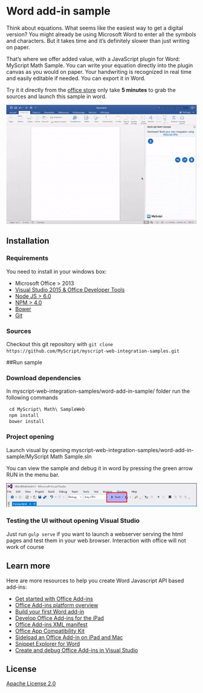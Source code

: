 # Word add-in sample

Think about equations. What seems like the easiest way to get a digital version? You might already be using Microsoft Word to enter all the symbols and characters. But it takes time and it’s definitely slower than just writing on paper.

That’s where we offer added value, with a JavaScript plugin for Word: MyScript Math Sample. You can write your equation directly into the plugin canvas as you would on paper. Your handwriting is recognized in real time and easily editable if needed.  You can export it in Word.

Try it it directly from the [office store]() only take __5 minutes__ to grab the sources and launch this sample in word.


![](word-addin.gif)

## Installation

### Requirements
You need to install in your windows box:
- Microsoft Office > 2013
- [Visual  Studio 2015 & Office Developer Tools](https://www.visualstudio.com/features/office-tools-vs.aspx)
- [Node JS > 6.0](https://nodejs.org/en/download/current/")
- [NPM > 4.0](https://docs.npmjs.com/getting-started/installing-node)
- [Bower](https://bower.io/)
- [Git](https://git-scm.com/downloads)

### Sources
Checkout this git repository with `git clone https://github.com/MyScript/myscript-web-integration-samples.git`

##Run sample
### Download dependencies
In myscript-web-integration-samples/word-add-in-sample/ folder run the following commands
~~~~
 cd MyScript\ Math\ SampleWeb
 npm install
 bower install
~~~~

### Project opening
Launch visual by opening myscript-web-integration-samples/word-add-in-sample/MyScript Math Sample.sln

You can view the sample and debug it in word by pressing the green arrow RUN in the menu bar.

![](start.png)

### Testing the UI without opening Visual Studio
Just run `gulp serve` if you want to launch a webserver serving the html pages and test them in your web browser. Interaction with office will not work of course

## Learn more

Here are more resources to help you create Word Javascript API based add-ins:

* [Get started with Office Add-ins](https://dev.office.com/getting-started/addins)
* [Office Add-ins platform overview](https://dev.office.com/docs/add-ins/overview/office-add-ins)
* [Build your first Word add-in](https://dev.office.com/docs/add-ins/word/word-add-ins)
* [Develop Office Add-ins for the iPad](https://github.com/OfficeDev/office-js-docs/blob/master/docs/develop/develop-office-add-ins-for-the-ipad.md)
* [Office Add-ins XML manifest](http://dev.office.com/docs/add-ins/overview/add-in-manifests)
* [Office App Compatibility Kit ](https://www.microsoft.com/en-us/download/details.aspx?id=46831)
* [Sideload an Office Add-in on iPad and Mac](http://dev.office.com/docs/add-ins/testing/sideload-an-office-add-in-on-ipad-and-mac)
* [Snippet Explorer for Word](http://officesnippetexplorer.azurewebsites.net/#/snippets/word)
* [Create and debug Office Add-ins in Visual Studio](http://dev.office.com/docs/add-ins/get-started/create-and-debug-office-add-ins-in-visual-studio)


## License

[Apache License 2.0](http://www.apache.org/licenses/LICENSE-2.0)
